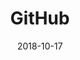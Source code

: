 ---
id: 8
title: GitHub
tag: github
date: "2018-10-17"
image: ../src/images/icons/github.svg
pagetype: tech
---